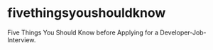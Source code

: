 # fivethingsyoushouldknow
Five Things You Should Know before Applying for a Developer-Job-Interview.
